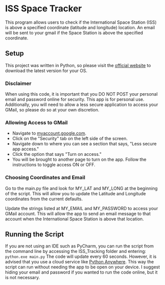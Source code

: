 # ISS Space Tracker
This program allows users to check if the International Space Station (ISS) is above a specified coordinate (latitude and longitude) location. An email will be sent to your gmail if the Space Station is above the specified coordinate.

## Setup
This project was written in Python, so please visit the [official website](https://www.python.org/downloads/) to download the latest version for your OS.

### Disclaimer
When using this code, it is important that you DO NOT POST your personal email and password online for security. This app is for personal use. Additionally, you will need to allow a less secure application to access your GMail, so please do so at your own discretion.

### Allowing Access to GMail
* Navigate to [myaccount.google.com](https://myaccount.google.com).
* Click on the "Security" tab on the left side of the screen.
* Navigate down to where you can see a section that says, "Less secure app access."
* Click the option that says "Turn on access."
* You will be brought to another page to turn on the app. Follow the instructions to toggle access ON or OFF.

### Choosing Coordinates and Email
Go to the main.py file and look for MY_LAT and MY_LONG at the beginning of the script. This will allow you to update the Latitude and Longitude coordinates from the current defaults.

Update the strings listed at MY_EMAIL and MY_PASSWORD to access your GMail account. This will allow the app to send an email message to that account when the International Space Station is above that location.

## Running the Script
If you are not using an IDE such as PyCharm, you can run the script from the command line by accessing the ISS_Tracking folder and entering:
    ```
    python.exe main.py
    ```
The code will update every 60 seconds. However, it is advised that you use a cloud service like [Python Anywhere](https://www.pythonanywhere.com/). This way the script can run without needing the app to be open on your device. I suggest hiding your email and password if you wanted to run the code online, but it is not necessary.